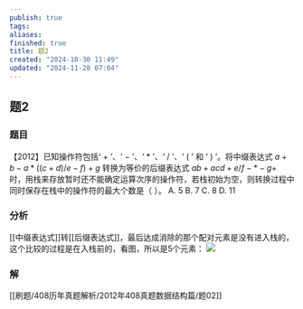 ```yaml
---
publish: true
tags: 
aliases: 
finished: true
title: 题2
created: "2024-10-30 11:49"
updated: "2024-11-28 07:04"
---
```

## 题2
### 题目
【2012】已知操作符包括‘ $+$ ’、‘ $-$ ’、‘ $*$ ’、‘ $/$ ’、‘ $($ ’ 和 ‘ $)$ ’。将中缀表达式 $a+b-a*((c+d)/e-f)+g$ 转换为等价的后缀表达式 $ab+acd+e/f-*-g+$ 时，用栈来存放暂时还不能确定运算次序的操作符，若栈初始为空，则转换过程中同时保存在栈中的操作符的最大个数是（ ）。
A. 5
B. 7
C. 8
D. 11
### 分析
[[中缀表达式]]转[[后缀表达式]]，最后达成消除的那个配对元素是没有进入栈的，这个比较的过程是在入栈前的，看图，所以是5个元素：
![](https://img.hwenyi.tech/202411281621851.webp)
### 解
[[刷题/408历年真题解析/2012年408真题数据结构篇/题02]]
